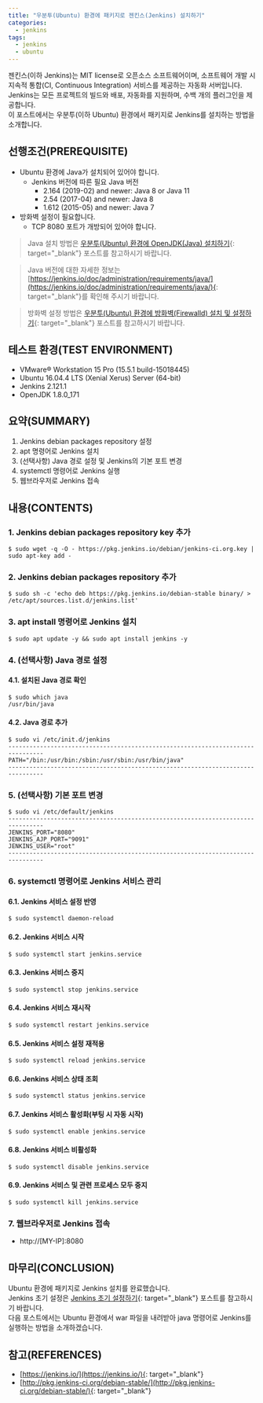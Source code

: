 ```yaml
---
title: "우분투(Ubuntu) 환경에 패키지로 젠킨스(Jenkins) 설치하기"
categories: 
  - jenkins
tags: 
  - jenkins
  - ubuntu
---
```



젠킨스(이하 Jenkins)는 MIT license로 오픈소스 소프트웨어이며, 소프트웨어 개발 시 지속적 통합(CI, Continuous Integration) 서비스를 제공하는 자동화 서버입니다. <br />
Jenkins는 모든 프로젝트의 빌드와 배포, 자동화를 지원하며, 수백 개의 플러그인을 제공합니다. <br />
이 포스트에서는 우분투(이하 Ubuntu) 환경에서 패키지로 Jenkins를 설치하는 방법을 소개합니다.


## 선행조건(PREREQUISITE)
- Ubuntu 환경에 Java가 설치되어 있어야 합니다.
    + Jenkins 버전에 따른 필요 Java 버전
        - 2.164 (2019-02) and newer: Java 8 or Java 11
        - 2.54 (2017-04) and newer: Java 8
        - 1.612 (2015-05) and newer: Java 7
- 방화벽 설정이 필요합니다.
    + TCP 8080 포트가 개방되어 있어야 합니다. 

> Java 설치 방법은 [우분투(Ubuntu) 환경에 OpenJDK(Java) 설치하기](https://lindarex.github.io/ubuntu/ubuntu-openjdk-installation/){: target="\_blank"} 포스트를 참고하시기 바랍니다.

> Java 버전에 대한 자세한 정보는 [https://jenkins.io/doc/administration/requirements/java/](https://jenkins.io/doc/administration/requirements/java/){: target="\_blank"}를 확인해 주시기 바랍니다.

> 방화벽 설정 방법은 [우분투(Ubuntu) 환경에 방화벽(Firewalld) 설치 및 설정하기](https://lindarex.github.io/ubuntu/ubuntu-firewalld-installation/){: target="\_blank"} 포스트를 참고하시기 바랍니다.


## 테스트 환경(TEST ENVIRONMENT)
- VMware® Workstation 15 Pro (15.5.1 build-15018445)
- Ubuntu 16.04.4 LTS (Xenial Xerus) Server (64-bit)
- Jenkins 2.121.1
- OpenJDK 1.8.0_171


## 요약(SUMMARY)
1. Jenkins debian packages repository 설정
2. apt 명령어로 Jenkins 설치
3. (선택사항) Java 경로 설정 및 Jenkins의 기본 포트 변경
4. systemctl 명령어로 Jenkins 실행
5. 웹브라우저로 Jenkins 접속


## 내용(CONTENTS)
### 1. Jenkins debian packages repository key 추가
```shell
$ sudo wget -q -O - https://pkg.jenkins.io/debian/jenkins-ci.org.key | sudo apt-key add -
```

### 2. Jenkins debian packages repository 추가
```shell
$ sudo sh -c 'echo deb https://pkg.jenkins.io/debian-stable binary/ > /etc/apt/sources.list.d/jenkins.list'  
```

### 3. apt install 명령어로 Jenkins 설치
```shell
$ sudo apt update -y && sudo apt install jenkins -y  
```

### 4. (선택사항) Java 경로 설정
#### 4.1. 설치된 Java 경로 확인
```shell
$ sudo which java
/usr/bin/java
```

#### 4.2. Java 경로 추가
```shell
$ sudo vi /etc/init.d/jenkins
--------------------------------------------------------------------------------
PATH="/bin:/usr/bin:/sbin:/usr/sbin:/usr/bin/java" 
--------------------------------------------------------------------------------
```

### 5. (선택사항) 기본 포트 변경
```shell
$ sudo vi /etc/default/jenkins  
--------------------------------------------------------------------------------
JENKINS_PORT="8080"  
JENKINS_AJP_PORT="9091"  
JENKINS_USER="root"  
--------------------------------------------------------------------------------
```

### 6. systemctl 명령어로 Jenkins 서비스 관리
#### 6.1. Jenkins 서비스 설정 반영
```shell
$ sudo systemctl daemon-reload
```

#### 6.2. Jenkins 서비스 시작
```shell
$ sudo systemctl start jenkins.service
```

#### 6.3. Jenkins 서비스 중지
```shell
$ sudo systemctl stop jenkins.service
```

#### 6.4. Jenkins 서비스 재시작
```shell
$ sudo systemctl restart jenkins.service
```

#### 6.5. Jenkins 서비스 설정 재적용
```shell
$ sudo systemctl reload jenkins.service
```

#### 6.6. Jenkins 서비스 상태 조회
```shell
$ sudo systemctl status jenkins.service
```

#### 6.7. Jenkins 서비스 활성화(부팅 시 자동 시작)
```shell
$ sudo systemctl enable jenkins.service
```

#### 6.8. Jenkins 서비스 비활성화
```shell
$ sudo systemctl disable jenkins.service
```

#### 6.9. Jenkins 서비스 및 관련 프로세스 모두 중지
```shell
$ sudo systemctl kill jenkins.service
```

### 7. 웹브라우저로 Jenkins 접속
- http://[MY-IP]:8080


## 마무리(CONCLUSION)
Ubuntu 환경에 패키지로 Jenkins 설치를 완료했습니다. <br />
Jenkins 초기 설정은 [Jenkins 초기 설정하기](https://lindarex.github.io/jenkins/jenkins-initial-setting/){: target="\_blank"} 포스트를 참고하시기 바랍니다. <br />
다음 포스트에서는 Ubuntu 환경에서 war 파일을 내려받아 java 명령어로 Jenkins를 실행하는 방법을 소개하겠습니다.


## 참고(REFERENCES)
- [https://jenkins.io/](https://jenkins.io/){: target="\_blank"}
- [http://pkg.jenkins-ci.org/debian-stable/](http://pkg.jenkins-ci.org/debian-stable/){: target="\_blank"}

